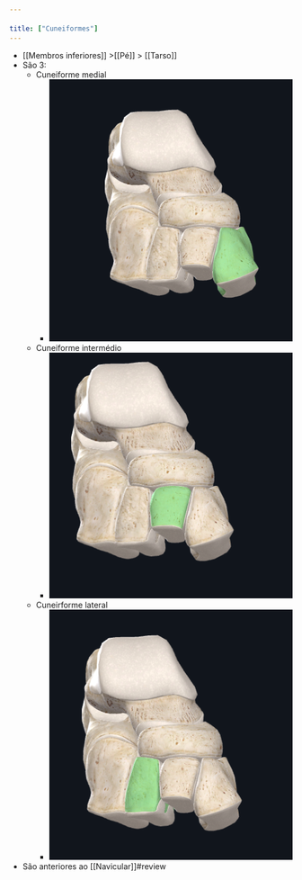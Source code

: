 ```yaml
---

title: ["Cuneiformes"]
---
```

+ [[Membros inferiores]] >[[Pé]] >  [[Tarso]] 
+ São 3:
	+ Cuneiforme medial
		+ ![Pasted image 20210416163607.png](Pasted%20image%2020210416163607.png)
	+ Cuneiforme intermédio
		+ ![Pasted image 20210416163617.png](Pasted%20image%2020210416163617.png)
	+ Cuneirforme lateral
		+ ![Pasted image 20210416163628.png](Pasted%20image%2020210416163628.png)
+ São anteriores ao [[Navicular]]#review 
